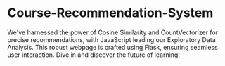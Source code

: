 # Course-Recommendation-System
We've harnessed the power of Cosine Similarity and CountVectorizer for precise recommendations, with JavaScript leading our Exploratory Data Analysis. This robust webpage is crafted using Flask, ensuring seamless user interaction. Dive in and discover the future of learning!
